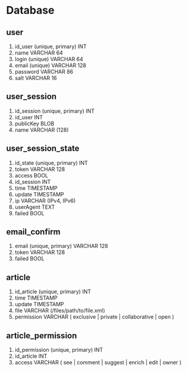 # Database

## user

 1. id_user (unique, primary) INT 
 2. name VARCHAR 64
 3. login (unique) VARCHAR 64
 4. email (unique) VARCHAR 128
 5. password VARCHAR 86
 6. salt VARCHAR 16

## user_session

1. id_session (unique, primary) INT
2. id_user INT
3. publicKey BLOB
4. name VARCHAR (128)

## user_session_state

1. id_state (unique, primary) INT
2. token VARCHAR 128
3. access BOOL
4. id_session INT
5. time TIMESTAMP
6. update TIMESTAMP
7. ip VARCHAR (IPv4, IPv6)
8. userAgent TEXT
9. failed BOOL

## email_confirm

1. email (unique, primary) VARCHAR 128
2. token  VARCHAR 128
3. failed BOOL

## article

1. id_article (unique, primary) INT
2. time TIMESTAMP
3. update TIMESTAMP
4. file VARCHAR (/files/path/to/file.xml)
5. permission VARCHAR ( exclusive | private | collaborative | open )

## article_permission

1. id_permission (unique, primary) INT
2. id_article INT
3. access VARCHAR ( see | comment | suggest | enrich | edit | owner )

